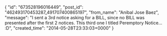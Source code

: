  {
   "id": "673528196016449",
   "post_id": "462493170453287_491707400865197",
   "from_name": "Anibal Jose Baez",
   "message": "I sent a 3rd notice asking for a BILL, since no BILL was presented after the first 2 notices. This third one I titled Peremptory Notice... :D",
   "created_time": "2014-05-28T23:33:03+0000"
 }
